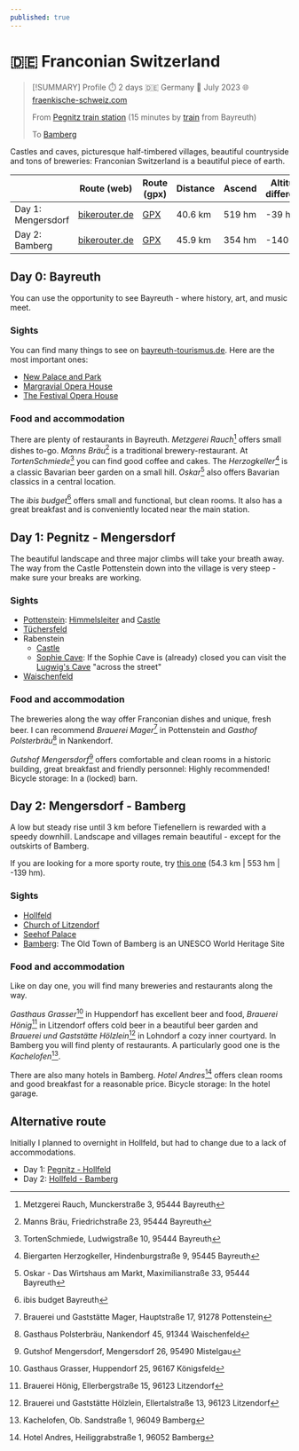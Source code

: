 ```yaml
---
published: true
---
```

# 🇩🇪 Franconian Switzerland

> [!SUMMARY] Profile
> ⏱️ 2 days 🇩🇪 Germany 📅 July 2023 🌐 [fraenkische-schweiz.com](https://www.fraenkische-schweiz.com/)
> 
> From [Pegnitz train station](https://www.openstreetmap.org/#map=16/49.75877/11.54768) (15 minutes by [train](https://www.bahn.de/)  from Bayreuth)
> 
> To [Bamberg](https://www.openstreetmap.org/#map=16/49.89920/10.89551)

Castles and caves, picturesque half-timbered villages, beautiful countryside and tons of breweries: Franconian Switzerland is a beautiful piece of earth.

|                    | Route (web)                                                                                                                                                                                                                                                                                                                                                                                                                                                                                                                                                                                                                                                                                                                                                                                                                                                                                                                                                                                                                                                                                                                            | Route (gpx)                                                        | Distance | Ascend | Altitude difference |
| ------------------ | -------------------------------------------------------------------------------------------------------------------------------------------------------------------------------------------------------------------------------------------------------------------------------------------------------------------------------------------------------------------------------------------------------------------------------------------------------------------------------------------------------------------------------------------------------------------------------------------------------------------------------------------------------------------------------------------------------------------------------------------------------------------------------------------------------------------------------------------------------------------------------------------------------------------------------------------------------------------------------------------------------------------------------------------------------------------------------------------------------------------------------------- | ------------------------------------------------------------------ | -------- | ------ | ------------------- |
| Day 1: Mengersdorf | [bikerouter.de](https://brouter.m11n.de/#map=12/49.8259/11.4215/standard&lonlats=11.548288,49.758993;11.412327,49.77193;11.360679,49.785613;11.370206,49.82284;11.375259,49.905635&pois=11.353608,49.812456,Brewery%3A%20Held-Br%C3%A4u;11.346356,49.84518,Brewery%3A%20Heckel;11.408615,49.769957,Castle;11.370506,49.822232,Castle;11.342504,49.845123,Castle;11.32714,49.822659,Castle;11.334211,49.770126,Castle;11.420084,49.754343,Cave;11.375399,49.827057,Cave;11.296756,49.803546,Cave;11.359724,49.786274,View%20point;11.409441,49.771114,3%20Breweries;11.337354,49.864919,2%20Breweries;11.337204,49.769894,Basilica;11.34465,49.893183,View%20point;11.422817,49.764701,View%20point&profile=trekking)                                                                                                                                                                                                                                                                                                                                                                                                                   | [GPX](Rosenhof%20-_%20Mengersdorf%20-%2041.2%20km,%20517%20hm.gpx) | 40.6 km  | 519 hm | -39 hm              |
| Day 2: Bamberg     | [bikerouter.de](https://brouter.m11n.de/#map=12/49.9139/11.1290/standard&lonlats=11.375114,49.905387;11.291692,49.938573;11.218972,49.927135;11.149819,49.932321;11.056173,49.916412;11.048185,49.915827;11.032956,49.915801;11.010052,49.912565;11.006096,49.925866;10.947275,49.928944;10.946197,49.929224;10.942436,49.927953;10.895562,49.899168&pois=11.149986,49.932377,Brewery%3A%20Grasser;11.074101,49.918582,Brewery%3A%20H%C3%B6nig;11.044875,49.91646,2%20Breweries;11.006198,49.926172,Brewery%3A%20Knoblach;11.031679,49.899654,Brewery%3A%20Melkendorf;11.013075,49.881191,2%20Breweries;10.947919,49.927,Chateau%3A%20Seehof;11.009846,49.85939,Chateau%3A%20Wernsdorf;11.254721,49.960302,Chateau%3A%20Freienfels;11.218146,49.956527,Chateau%3A%20Wiesentfels;11.086954,49.919941,Cave%3A%20Tiefenellern;11.293001,49.938475,View%20point%3A%20St.%20Gangolf;11.223221,49.906574,View%20point%3A%20Himmelssteuberer;11.23557,49.914053,Brewery%3A%20Stadter;11.083456,49.921521,View%20point%3A%20Eulenstein;11.009974,49.912782,Church%3A%20Litzendorf;10.95382,49.933048,Church%3A%20Memmelsdorf&profile=trekking) | [GPX](Mengersdorf%20-_%20Bamberg%20-%2049.3%20km,%20403%20hm.gpx)  | 45.9 km  | 354 hm | -140 hm             |
 
## Day 0: Bayreuth
You can use the opportunity to see Bayreuth - where history, art, and music meet.

### Sights
You can find many things to see on [bayreuth-tourismus.de](https://www.bayreuth-tourismus.de/en/places-of-interest/). Here are the most important ones:

- [New Palace and Park](https://www.bayreuth-tourismus.de/en/places-of-interest/stage-set-for-margravine-wilhelmine/new-palace-and-park/)
- [Margravial Opera House](https://www.bayreuth-tourismus.de/en/the-margravial-opera-house/)
- [The Festival Opera House](https://www.bayreuth-tourismus.de/en/places-of-interest/stage-set-for-richard-wagner/the-festival-opera-house/)

### Food and accommodation
There are plenty of restaurants in Bayreuth. *Metzgerei Rauch*[^1] offers small dishes to-go. *Manns Bräu*[^2] is a traditional brewery-restaurant. At *TortenSchmiede*[^3] you can find good coffee and cakes. The *Herzogkeller*[^4] is a classic Bavarian beer garden on a small hill. *Oskar*[^5] also offers Bavarian classics in a central location.

The *ibis budget*[^6] offers small and functional, but clean rooms. It also has a great breakfast and is conveniently located near the main station.

## Day 1: Pegnitz - Mengersdorf
The beautiful landscape and three major climbs will take your breath away. The way from the Castle Pottenstein down into the village is very steep - make sure your breaks are working.
### Sights

- [Pottenstein](https://www.fraenkische-schweiz.com/detail/id=5f5772b45f7f9b38066ee640): [Himmelsleiter](https://www.fraenkische-schweiz.com/detail/id=5f5773835f7f9b38066ef38b) and [Castle](https://www.fraenkische-schweiz.com/detail/id=5f57732c5f7f9b38066ef01b)
- [Tüchersfeld](https://www.fraenkische-schweiz.com/detail/id=5f5773925f7f9b38066ef40f)
- Rabenstein
	- [Castle](https://www.fraenkische-schweiz.com/detail/id=5f57730d5f7f9b38066eef4b)
	- [Sophie Cave](https://www.fraenkische-schweiz.com/detail/id=5f57730e5f7f9b38066eef4f): If the Sophie Cave is (already) closed you can visit the [Lugwig's Cave](https://de.wikipedia.org/wiki/Ludwigsh%C3%B6hle) "across the street"
- [Waischenfeld](https://www.fraenkische-schweiz.com/detail/id=5f5772b65f7f9b38066ee666)

### Food and accommodation
The breweries along the way offer Franconian dishes and unique, fresh beer. I can recommend *Brauerei Mager*[^7] in Pottenstein and *Gasthof Polsterbräu*[^8] in Nankendorf.

*Gutshof Mengersdorf*[^9] offers comfortable and clean rooms in a historic building, great breakfast and friendly personnel: Highly recommended! Bicycle storage: In a (locked) barn.

## Day 2: Mengersdorf - Bamberg
A low but steady rise until 3 km before Tiefenellern is rewarded with a speedy downhill. Landscape and villages remain beautiful - except for the outskirts of Bamberg.

If you are looking for a more sporty route, try [this one](https://brouter.m11n.de/#map=12/49.9138/11.1310/standard&lonlats=11.375034,49.905435;11.218972,49.927135;11.166143,49.866511;10.895766,49.898969&pois=11.235634,49.914064,Brewery%3A%20Stadter;11.228993,49.88388,Brewery%3A%20Rothenbach;11.244754,49.879296,Brewery%3A%20Kathibr%C3%A4u;11.170435,49.863773,Brewery%3A%20Drei%20Krohnen;11.129462,49.882732,Brewery%3A%20Ott;11.074111,49.918585,Brewery%3A%20H%C3%B6nig;11.04701,49.916015,2%20Breweries;11.006176,49.926183,Brewery%3A%20Knoblach;11.031636,49.899665,Brewery%3A%20Melkendorf;11.228328,49.882756,Chateau%3A%20Unteraufse%C3%9F;11.172087,49.874275,Chateau%3A%20Greifenstein;10.94779,49.926896,Chateau%3A%20Seehof;11.009846,49.859433,Chateau%3A%20Wernsdorf;11.254882,49.960327,Chateau%3A%20Freienfels;11.218146,49.956523,Chateau%3A%20Wiesentfels;11.086954,49.919951,Cave%3A%20Tiefenellern;11.292572,49.938668,View%20point%3A%20St.%20Gangolf;11.223232,49.906585,View%20point%3A%20Himmelssteuberer;11.083467,49.921506,View%20point%3A%20Eulenstein;11.009996,49.912796,Church%3A%20Litzendorf;10.953841,49.933065,Church%3A%20Memmelsdorf&profile=trekking) (54.3 km | 553 hm | -139 hm).
### Sights

- [Hollfeld](https://www.fraenkische-schweiz.com/detail/id=5f5772b95f7f9b38066ee692)
- [Church of Litzendorf](https://www.fraenkische-schweiz.com/detail/id=5f57733b5f7f9b38066ef0b9)
- [Seehof Palace](https://www.fraenkische-schweiz.com/detail/id=5f5773225f7f9b38066eefdb)
- [Bamberg](https://www.bamberg.info/): The Old Town of Bamberg is an UNESCO World Heritage Site

### Food and accommodation
Like on day one, you will find many breweries and restaurants along the way.

*Gasthaus Grasser*[^10] in Huppendorf has excellent beer and food, *Brauerei Hönig*[^11] in Litzendorf offers cold beer in a beautiful beer garden and *Brauerei und Gaststätte Hölzlein*[^12] in Lohndorf a cozy inner courtyard. In Bamberg you will find plenty of restaurants. A particularly good one is the *Kachelofen*[^13].

There are also many hotels in Bamberg. *Hotel Andres*[^14] offers clean rooms and good breakfast for a reasonable price. Bicycle storage: In the hotel garage.

## Alternative route
Initially I planned to overnight in Hollfeld, but had to change due to a lack of accommodations.

- Day 1: [Pegnitz - Hollfeld](https://brouter.m11n.de/#map=11/49.8651/11.3873/standard,Waymarked_Trails-Cycling&lonlats=11.548288,49.758993;11.412327,49.77193;11.36025,49.788556;11.370206,49.82284;11.291553,49.936279&profile=trekking)
- Day 2: [Hollfeld - Bamberg](https://brouter.m11n.de/#map=12/49.9301/11.1171/standard,Waymarked_Trails-Cycling&lonlats=11.291596,49.936102;11.218972,49.927135;10.892022,49.891608&profile=trekking)

[^1]: Metzgerei Rauch, Munckerstraße 3, 95444 Bayreuth

[^2]: Manns Bräu, Friedrichstraße 23, 95444 Bayreuth

[^3]: TortenSchmiede, Ludwigstraße 10, 95444 Bayreuth

[^4]: Biergarten Herzogkeller, Hindenburgstraße 9, 95445 Bayreuth

[^5]: Oskar - Das Wirtshaus am Markt, Maximilianstraße 33, 95444 Bayreuth

[^6]: ibis budget Bayreuth

[^7]: Brauerei und Gaststätte Mager, Hauptstraße 17, 91278 Pottenstein

[^8]: Gasthaus Polsterbräu, Nankendorf 45, 91344 Waischenfeld

[^9]: Gutshof Mengersdorf, Mengersdorf 26, 95490 Mistelgau

[^10]: Gasthaus Grasser, Huppendorf 25, 96167 Königsfeld

[^11]: Brauerei Hönig, Ellerbergstraße 15, 96123 Litzendorf

[^12]: Brauerei und Gaststätte Hölzlein, Ellertalstraße 13, 96123 Litzendorf

[^13]: Kachelofen, Ob. Sandstraße 1, 96049 Bamberg

[^14]: Hotel Andres, Heiliggrabstraße 1, 96052 Bamberg
